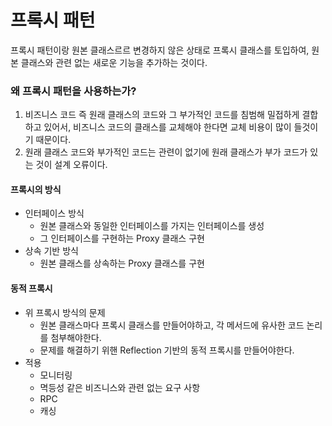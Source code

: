 # 프록시 패턴

프록시 패턴이랑 원본 클래스르르 변경하지 않은 상태로 프록시 클래스를 토입하여, 원본 클래스와 관련 없는 새로운 기능을 추가하는 것이다.


### 왜 프록시 패턴을 사용하는가?
1. 비즈니스 코드 즉 원래 클래스의 코드와 그 부가적인 코드를 침범해 밀접하게 결합하고 있어서, 비즈니스 코드의 클래스를 교체해야 한다면 교체 비용이 많이 들것이기 때문이다.
2. 원래 클래스 코드와 부가적인 코드는 관련이 없기에 원래 클래스가 부가 코드가 있는 것이 설계 오류이다.

#### 프록시의 방식
* 인터페이스 방식
  * 원본 클래스와 동일한 인터페이스를 가지는 인터페이스를 생성
  * 그 인터페이스를 구현하는 Proxy 클래스 구현
* 상속 기반 방식
  * 원본 클래스를 상속하는 Proxy 클래스를 구현

#### 동적 프록시
* 위 프록시 방식의 문제
  * 원본 클래스마다 프록시 클래스를 만들어야하고, 각 메서드에 유사한 코드 논리를 첨부해야한다.
  * 문제를 해결하기 위핸 Reflection 기반의 동적 프록시를 만들어야한다.
* 적용
  * 모니터링
  * 멱등성 같은 비즈니스와 관련 없는 요구 사항
  * RPC
  * 캐싱